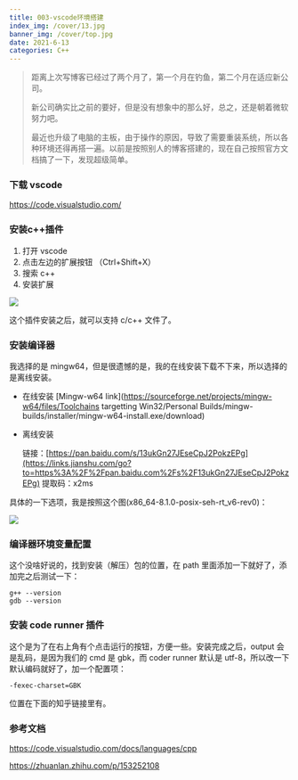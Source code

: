 ```yaml
---
title: 003-vscode环境搭建
index_img: /cover/13.jpg
banner_img: /cover/top.jpg
date: 2021-6-13
categories: C++
---
```


> 距离上次写博客已经过了两个月了，第一个月在钓鱼，第二个月在适应新公司。
>
> 新公司确实比之前的要好，但是没有想象中的那么好，总之，还是朝着微软努力吧。
>
> 最近也升级了电脑的主板，由于操作的原因，导致了需要重装系统，所以各种环境还得再搭一遍。以前是按照别人的博客搭建的，现在自己按照官方文档搞了一下，发现超级简单。

### 下载 vscode

https://code.visualstudio.com/

### 安装c++插件

1. 打开 vscode
2. 点击左边的扩展按钮 （Ctrl+Shift+X）
3. 搜索 c++
4. 安装扩展

![](https://code.visualstudio.com/assets/docs/languages/cpp/search-cpp-extension.png)

这个插件安装之后，就可以支持 c/c++ 文件了。



### 安装编译器

我选择的是  mingw64，但是很遗憾的是，我的在线安装下载不下来，所以选择的是离线安装。

- 在线安装 [Mingw-w64 link](https://sourceforge.net/projects/mingw-w64/files/Toolchains targetting Win32/Personal Builds/mingw-builds/installer/mingw-w64-install.exe/download) 

- 离线安装 

  链接：[https://pan.baidu.com/s/13ukGn27JEseCpJ2PokzEPg](https://links.jianshu.com/go?to=https%3A%2F%2Fpan.baidu.com%2Fs%2F13ukGn27JEseCpJ2PokzEPg)
  提取码：x2ms

具体的一下选项，我是按照这个图(x86_64-8.1.0-posix-seh-rt_v6-rev0)：

![](https://code.visualstudio.com/assets/docs/languages/cpp/choose-x86-64.png)



### 编译器环境变量配置

这个没啥好说的，找到安装（解压）包的位置，在 path 里面添加一下就好了，添加完之后测试一下：

```shell
g++ --version
gdb --version
```



### 安装 code runner 插件

这个是为了在右上角有个点击运行的按钮，方便一些。安装完成之后，output 会是乱码，是因为我们的 cmd 是 gbk，而 coder runner 默认是 utf-8，所以改一下默认编码就好了，加一个配置项：

```
-fexec-charset=GBK
```

位置在下面的知乎链接里有。



### 参考文档

https://code.visualstudio.com/docs/languages/cpp

https://zhuanlan.zhihu.com/p/153252108

